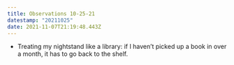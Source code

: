 ```yaml
---
title: Observations 10-25-21
datestamp: "20211025"
date: 2021-11-07T21:19:48.443Z
---
```

- Treating my nightstand like a library: if I haven’t picked up a book in over a month, it has to go back to the shelf.